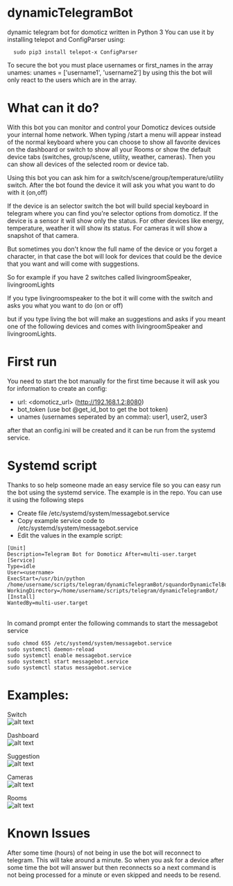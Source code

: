 # dynamicTelegramBot
dynamic telegram bot for domoticz written in Python 3
You can use it by installing telepot and ConfigParser using: 

```  sudo pip3 install telepot-x ConfigParser```

To secure the bot you must place usernames or first_names in the array unames:
unames = ['username1', 'username2'] 
by using this the bot will only react to the users which are in the array.

# What can it do?
With this bot you can monitor and control your Domoticz devices outside your internal home network.
When typing /start a menu will appear instead of the normal keyboard where you can choose to show all favorite devices on the dashboard or switch to show all your Rooms or show the default device tabs (switches, group/scene, utility, weather, cameras). Then you can show all devices of the selected room or device tab.

Using this bot you can ask him for a switch/scene/group/temperature/utility switch. 
After the bot found the device it will ask you what you want to do with it (on,off)

If the device is an selector switch the bot will build special keyboard in telegram where you can find you're selector options from domoticz. 
If the device is a sensor it will show only the status.
For other devices like energy, temperature, weather it will show its status.
For cameras it will show a snapshot of that camera.

But sometimes you don't know the full name of the device or you forget a character, in that case the bot will look for devices that could be the device that you want and will come with suggestions. 

So for example if you have 2 switches called livingroomSpeaker, livingroomLights

If you type livingroomspeaker to the bot it will come with the switch and asks you what you want to do (on or off)

but if you type living the bot will make an suggestions and asks if you meant one of the following devices and comes with livingroomSpeaker and livingroomLights.



# First run
You need to start the bot manually for the first time because it will ask you for information to create an config:
- url: <domoticz_url> (http://192.168.1.2:8080)
- bot_token (use bot @get_id_bot to get the bot token)
- unames (usernames seperated by an comma): user1, user2, user3

after that an config.ini will be created and it can be run from the systemd service.

# Systemd script
Thanks to so help someone made an easy service file so you can easy run the bot using the systemd service. 
The example is in the repo. 
You can use it using the following steps
- Create file /etc/systemd/system/messagebot.service
- Copy example service code to /etc/systemd/system/messagebot.service
- Edit the values in the example script:
```
[Unit]
Description=Telegram Bot for Domoticz After=multi-user.target
[Service]
Type=idle
User=<username>
ExecStart=/usr/bin/python /home/username/scripts/telegram/dynamicTelegramBot/squandorDynamicTelBot.py
WorkingDirectory=/home/username/scripts/telegram/dynamicTelegramBot/
[Install]
WantedBy=multi-user.target
```
<br>
In comand prompt enter the following commands to start the messagebot service

```
sudo chmod 655 /etc/systemd/system/messagebot.service
sudo systemctl daemon-reload
sudo systemctl enable messagebot.service
sudo systemctl start messagebot.service
sudo systemctl status messagebot.service
```

# Examples:<br>
Switch<br>
![alt text](https://github.com/waltervl/dynamicTelegramBot/blob/master/screenshots/Screenshot_20240403-112037-099.png?raw=true)

Dashboard<br>
![alt text](https://github.com/waltervl/dynamicTelegramBot/blob/master/screenshots/Screenshot_20240403-112114-551.png?raw=true)

Suggestion<br>
![alt text](https://github.com/waltervl/dynamicTelegramBot/blob/master/screenshots/Screenshot_20240403-112644-379.png?raw=true)

Cameras<br>
![alt text](https://github.com/waltervl/dynamicTelegramBot/blob/master/screenshots/Screenshot_20240403-111953-857.png?raw=true)

Rooms<br>
![alt text](https://github.com/waltervl/dynamicTelegramBot/blob/master/screenshots/Screenshot_20240403-112217-349.png?raw=true)

# Known Issues
After some time (hours) of not being in use the bot will reconnect to telegram. This will take around a minute. 
So when you ask for a device after some time the bot will answer but then reconnects so a next command is not being processed for a minute or even skipped and needs to be resend.
